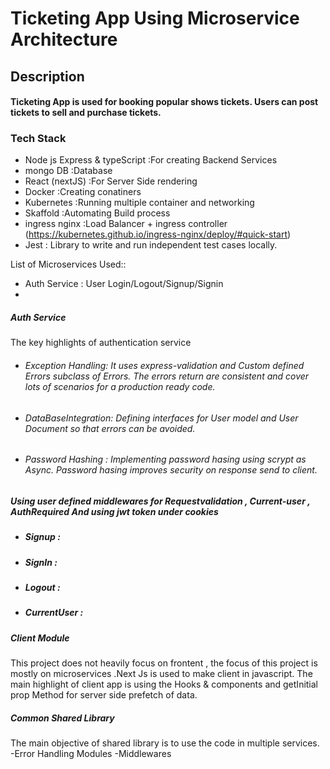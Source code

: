 # Ticketing App Using Microservice Architecture

## Description

#### Ticketing App is used for booking popular shows tickets. Users can post tickets to sell and purchase tickets.

### Tech Stack

- Node js Express & typeScript :For creating Backend Services
- mongo DB :Database
- React (nextJS) :For Server Side rendering
- Docker :Creating conatiners
- Kubernetes :Running multiple container and networking
- Skaffold :Automating Build process
- ingress nginx :Load Balancer + ingress controller (https://kubernetes.github.io/ingress-nginx/deploy/#quick-start)
- Jest : Library to write and run independent test cases locally.

List of Microservices Used::

- Auth Service : User Login/Logout/Signup/Signin
-

##### Auth Service

The key highlights of authentication service

- ###### Exception Handling: It uses express-validation and Custom defined Errors subclass of Errors. The errors return are consistent and cover lots of scenarios for a production ready code.
- ###### DataBaseIntegration: Defining interfaces for User model and User Document so that errors can be avoided.
- ###### Password Hashing : Implementing password hasing using scrypt as Async. Password hasing improves security on response send to client.

##### Using user defined middlewares for Requestvalidation , Current-user , AuthRequired And using jwt token under cookies

- ##### Signup :
- ##### SignIn :
- ##### Logout :
- ##### CurrentUser :

##### Client Module

This project does not heavily focus on frontent , the focus of this project is mostly on microservices .Next Js is used to make client in javascript. The main highlight of client app is using the Hooks & components and getInitial prop Method for server side prefetch of data.

##### Common Shared Library

The main objective of shared library is to use the code in multiple services.
-Error Handling Modules
-Middlewares
